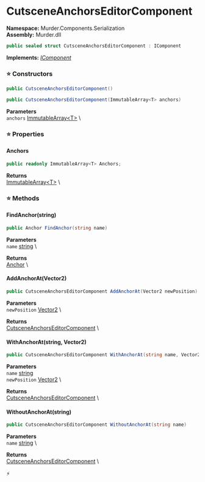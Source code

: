 # CutsceneAnchorsEditorComponent

**Namespace:** Murder.Components.Serialization \
**Assembly:** Murder.dll

```csharp
public sealed struct CutsceneAnchorsEditorComponent : IComponent
```

**Implements:** _[IComponent](../../../Bang/Components/IComponent.html)_

### ⭐ Constructors
```csharp
public CutsceneAnchorsEditorComponent()
```

```csharp
public CutsceneAnchorsEditorComponent(ImmutableArray<T> anchors)
```

**Parameters** \
`anchors` [ImmutableArray\<T\>](https://learn.microsoft.com/en-us/dotnet/api/System.Collections.Immutable.ImmutableArray-1?view=net-7.0) \

### ⭐ Properties
#### Anchors
```csharp
public readonly ImmutableArray<T> Anchors;
```

**Returns** \
[ImmutableArray\<T\>](https://learn.microsoft.com/en-us/dotnet/api/System.Collections.Immutable.ImmutableArray-1?view=net-7.0) \
### ⭐ Methods
#### FindAnchor(string)
```csharp
public Anchor FindAnchor(string name)
```

**Parameters** \
`name` [string](https://learn.microsoft.com/en-us/dotnet/api/System.String?view=net-7.0) \

**Returns** \
[Anchor](../../../Murder/Core/Cutscenes/Anchor.html) \

#### AddAnchorAt(Vector2)
```csharp
public CutsceneAnchorsEditorComponent AddAnchorAt(Vector2 newPosition)
```

**Parameters** \
`newPosition` [Vector2](../../../Murder/Core/Geometry/Vector2.html) \

**Returns** \
[CutsceneAnchorsEditorComponent](../../../Murder/Components/Serialization/CutsceneAnchorsEditorComponent.html) \

#### WithAnchorAt(string, Vector2)
```csharp
public CutsceneAnchorsEditorComponent WithAnchorAt(string name, Vector2 newPosition)
```

**Parameters** \
`name` [string](https://learn.microsoft.com/en-us/dotnet/api/System.String?view=net-7.0) \
`newPosition` [Vector2](../../../Murder/Core/Geometry/Vector2.html) \

**Returns** \
[CutsceneAnchorsEditorComponent](../../../Murder/Components/Serialization/CutsceneAnchorsEditorComponent.html) \

#### WithoutAnchorAt(string)
```csharp
public CutsceneAnchorsEditorComponent WithoutAnchorAt(string name)
```

**Parameters** \
`name` [string](https://learn.microsoft.com/en-us/dotnet/api/System.String?view=net-7.0) \

**Returns** \
[CutsceneAnchorsEditorComponent](../../../Murder/Components/Serialization/CutsceneAnchorsEditorComponent.html) \



⚡